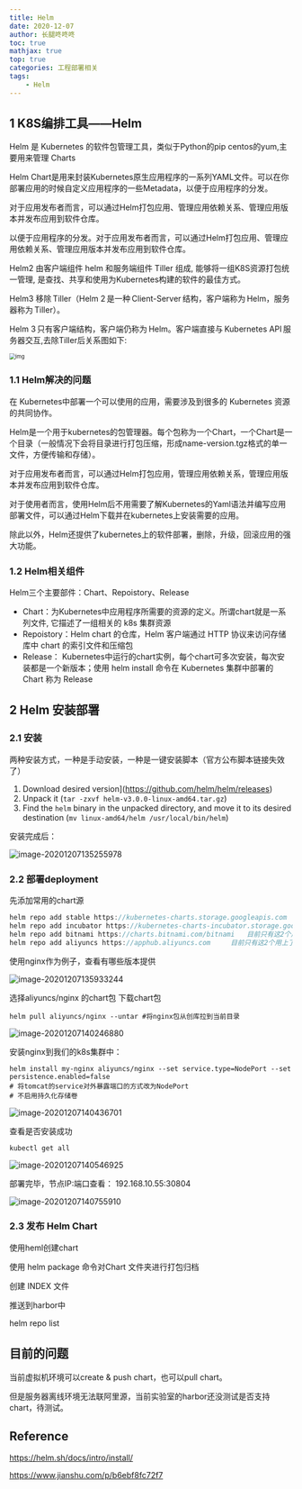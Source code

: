 ```yaml
---
title: Helm
date: 2020-12-07
author: 长腿咚咚咚
toc: true
mathjax: true
top: true
categories: 工程部署相关
tags:
	- Helm
---
```








## 1 K8S编排工具——Helm

Helm 是 Kubernetes 的软件包管理工具，类似于Python的pip centos的yum,主要用来管理 Charts

Helm Chart是用来封装Kubernetes原生应用程序的一系列YAML文件。可以在你部署应用的时候自定义应用程序的一些Metadata，以便于应用程序的分发。



对于应用发布者而言，可以通过Helm打包应用、管理应用依赖关系、管理应用版本并发布应用到软件仓库。

以便于应用程序的分发。对于应用发布者而言，可以通过Helm打包应用、管理应用依赖关系、管理应用版本并发布应用到软件仓库。



Helm2 由客户端组件 helm 和服务端组件 Tiller 组成, 能够将一组K8S资源打包统一管理, 是查找、共享和使用为Kubernetes构建的软件的最佳方式。

Helm3 移除 Tiller（Helm 2 是一种 Client-Server 结构，客户端称为 Helm，服务器称为 Tiller）。

Helm 3 只有客户端结构，客户端仍称为 Helm。客户端直接与 Kubernetes API 服务器交互,去除Tiller后关系图如下:

<img src="Helm/18259896-4fdc884fbcc3765a.png" alt="img" style="zoom:67%;" />





### 1.1 Helm解决的问题

在 Kubernetes中部署一个可以使用的应用，需要涉及到很多的 Kubernetes 资源的共同协作。

Helm是一个用于kubernetes的包管理器。每个包称为一个Chart，一个Chart是一个目录（一般情况下会将目录进行打包压缩，形成name-version.tgz格式的单一文件，方便传输和存储）。

对于应用发布者而言，可以通过Helm打包应用，管理应用依赖关系，管理应用版本并发布应用到软件仓库。

对于使用者而言，使用Helm后不用需要了解Kubernetes的Yaml语法并编写应用部署文件，可以通过Helm下载并在kubernetes上安装需要的应用。

除此以外，Helm还提供了kubernetes上的软件部署，删除，升级，回滚应用的强大功能。



### 1.2 Helm相关组件

Helm三个主要部件：Chart、Repoistory、Release

* Chart：为Kubernetes中应用程序所需要的资源的定义。所谓chart就是一系列文件, 它描述了一组相关的 k8s 集群资源
* Repoistory：Helm chart 的仓库，Helm 客户端通过 HTTP 协议来访问存储库中 chart 的索引文件和压缩包
* Release： Kubernetes中运行的chart实例，每个chart可多次安装，每次安装都是一个新版本；使用 helm install 命令在 Kubernetes 集群中部署的 Chart 称为 Release





## 2 Helm 安装部署

### 2.1 安装

​	两种安装方式，一种是手动安装，一种是一键安装脚本（官方公布脚本链接失效了）

1. Download desired version](https://github.com/helm/helm/releases)
2. Unpack it (`tar -zxvf helm-v3.0.0-linux-amd64.tar.gz`)
3. Find the `helm` binary in the unpacked directory, and move it to its desired destination (`mv linux-amd64/helm /usr/local/bin/helm`)

安装完成后：

![image-20201207135255978](Helm/image-20201207135255978.png)



### 2.2 部署deployment

先添加常用的chart源

```csharp
helm repo add stable https://kubernetes-charts.storage.googleapis.com
helm repo add incubator https://kubernetes-charts-incubator.storage.googleapis.com  
helm repo add bitnami https://charts.bitnami.com/bitnami   目前只有这2个用上了
helm repo add aliyuncs https://apphub.aliyuncs.com     目前只有这2个用上了
```



使用nginx作为例子，查看有哪些版本提供

![image-20201207135933244](Helm/image-20201207135933244.png)



选择aliyuncs/nginx 的chart包 下载chart包

```
helm pull aliyuncs/nginx --untar #将nginx包从创库拉到当前目录
```

![image-20201207140246880](Helm/image-20201207140246880.png)



安装nginx到我们的k8s集群中：

````
helm install my-nginx aliyuncs/nginx --set service.type=NodePort --set persistence.enabled=false
# 将tomcat的service对外暴露端口的方式改为NodePort
# 不启用持久化存储卷
````

![image-20201207140436701](Helm/image-20201207140436701.png)

查看是否安装成功

```
kubectl get all
```

![image-20201207140546925](Helm/image-20201207140546925.png)

部署完毕，节点IP:端口查看： 192.168.10.55:30804

![image-20201207140755910](Helm/image-20201207140755910.png)

### 2.3 发布 Helm Chart

使用heml创建chart

使用 helm package 命令对Chart 文件夹进行打包归档

创建 INDEX 文件

推送到harbor中

helm repo list



## 目前的问题

当前虚拟机环境可以create & push chart，也可以pull chart。

但是服务器离线环境无法联阿里源，当前实验室的harbor还没测试是否支持chart，待测试。







## Reference

https://helm.sh/docs/intro/install/

https://www.jianshu.com/p/b6ebf8fc72f7